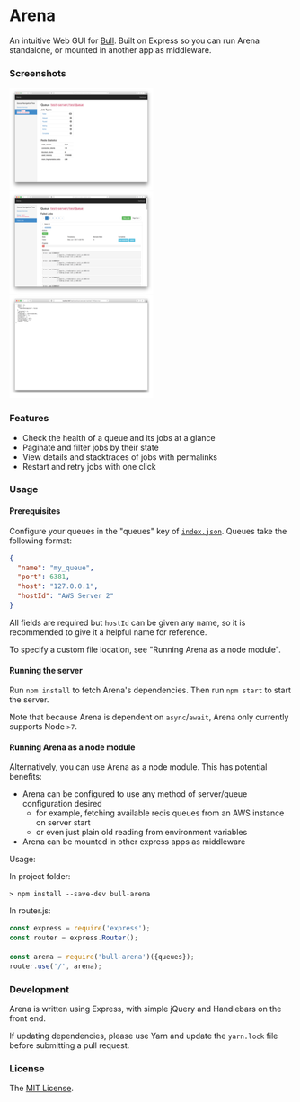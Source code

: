 # Arena

An intuitive Web GUI for [Bull](https://github.com/optimalbits/bull). Built on Express so you can run Arena standalone, or mounted in another app as middleware.

### Screenshots

[![](screen1_sm.png)](screen1.png) [![](screen2_sm.png)](screen2.png) [![](screen3_sm.png)](screen3.png)

### Features

* Check the health of a queue and its jobs at a glance
* Paginate and filter jobs by their state
* View details and stacktraces of jobs with permalinks
* Restart and retry jobs with one click

### Usage

#### Prerequisites

Configure your queues in the "queues" key of [`index.json`](src/server/config/index.json). Queues take the following format:

```json
{
  "name": "my_queue",
  "port": 6381,
  "host": "127.0.0.1",
  "hostId": "AWS Server 2"
}
```

All fields are required but `hostId` can be given any name, so it is recommended to give it a helpful name for reference.

To specify a custom file location, see "Running Arena as a node module".

#### Running the server

Run `npm install` to fetch Arena's dependencies. Then run `npm start` to start the server.

Note that because Arena is dependent on `async`/`await`, Arena only currently supports Node `>7`.

#### Running Arena as a node module

Alternatively, you can use Arena as a node module. This has potential benefits:

* Arena can be configured to use any method of server/queue configuration desired
  * for example, fetching available redis queues from an AWS instance on server start
  * or even just plain old reading from environment variables
* Arena can be mounted in other express apps as middleware

Usage:

In project folder:

```
> npm install --save-dev bull-arena
```

In router.js:

```js
const express = require('express');
const router = express.Router();

const arena = require('bull-arena')({queues});
router.use('/', arena);
```

### Development

Arena is written using Express, with simple jQuery and Handlebars on the front end.

If updating dependencies, please use Yarn and update the `yarn.lock` file before submitting a pull request.

### License

The [MIT License](LICENSE).

